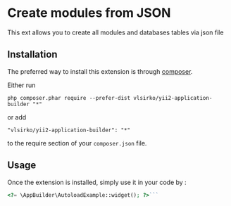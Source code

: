 Create modules from JSON
========================
This ext allows you to create all modules and databases tables via json file

Installation
------------

The preferred way to install this extension is through [composer](http://getcomposer.org/download/).

Either run

```
php composer.phar require --prefer-dist vlsirko/yii2-application-builder "*"
```

or add

```
"vlsirko/yii2-application-builder": "*"
```

to the require section of your `composer.json` file.


Usage
-----

Once the extension is installed, simply use it in your code by  :

```php
<?= \AppBuilder\AutoloadExample::widget(); ?>```